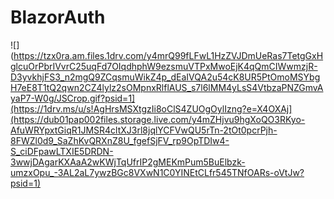 # BlazorAuth

![](https://tzx0ra.am.files.1drv.com/y4mrQ99fLFwL1HzZVJDmUeRas7TetgGxHglcuOrPbrIVvrC25uqFd7OIqdhphW9ezsmuVTPxMwoEjK4qQmCIWwmzjR-D3yvkhjFS3_n2mgQ9ZCqsmuWikZ4p_dEaIVQA2u54cK8UR5PtOmoMSYbgH7eE8T1tQ2qwn2CZ4lylz2sOMpnxRlflAUS_s7l6lMM4yLsS4VtbzaPNZGmvAyaP7-W0g/JSCrop.gif?psid=1](https://1drv.ms/u/s!AgHrsMSXtgzIi8oClS4ZUOgOylIzng?e=X4OXAj](https://dub01pap002files.storage.live.com/y4mZHjvu9hgXoQO3RKyo-AfuWRYpxtGiqR1JMSR4cltXJ3rl8jqlYCFVwQU5rTn-2tOt0pcrPjh-8FWZl0d9_SaZhKvQRXnZ8U_fgefSjFV_rp9OpTDIw4-S_ciDFpawLTXIE5DRDN-3wwjDAgarKXAaA2wKWjTqUfrIP2gMEKmPum5BuElbzk-umzxOpu_-3AL2aL7ywzBGc8VXwN1C0YINEtCLfr545TNfOARs-oVtJw?psid=1)
